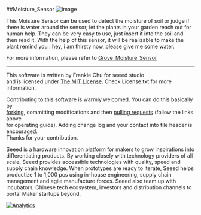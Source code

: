 ##Moisture_Sensor
![image](http://www.seeedstudio.com/wiki/images/c/ce/Moisture_sensor_.jpg)

This Moisture Sensor can be used to detect the moisture of soil or judge if there is water around the sensor, let the plants in your garden reach out for human help. They can be very easy to use, just insert it into the soil and then read it. With the help of this sensor, it will be realizable to make the plant remind you : hey, i am thirsty now, please give me some water.

For more information, please refer to [Grove_Moisture_Sensor][1]

----
This software is written by Frankie Chu for seeed studio<br>
and is licensed under [The MIT License](http://opensource.org/licenses/mit-license.php). Check License.txt for more information.<br>

Contributing to this software is warmly welcomed. You can do this basically by<br>
[forking](https://help.github.com/articles/fork-a-repo), committing modifications and then [pulling requests](https://help.github.com/articles/using-pull-requests) (follow the links above<br>
for operating guide). Adding change log and your contact into file header is encouraged.<br>
Thanks for your contribution.

Seeed is a hardware innovation platform for makers to grow inspirations into differentiating products. By working closely with technology providers of all scale, Seeed provides accessible technologies with quality, speed and supply chain knowledge. When prototypes are ready to iterate, Seeed helps productize 1 to 1,000 pcs using in-house engineering, supply chain management and agile manufacture forces. Seeed also team up with incubators, Chinese tech ecosystem, investors and distribution channels to portal Maker startups beyond.


[1]:http://www.seeedstudio.com/wiki/Grove_-_Moisture_Sensor


[![Analytics](https://ga-beacon.appspot.com/UA-46589105-3/Moisture_Sensor)](https://github.com/igrigorik/ga-beacon)

